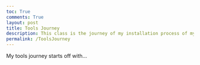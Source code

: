 ```yaml
---
toc: True
comments: True
layout: post
title: Tools Journey
description: This class is the journey of my installation process of my Tools. 
permalink: /ToolsJourney
---
```


My tools journey starts off with...
